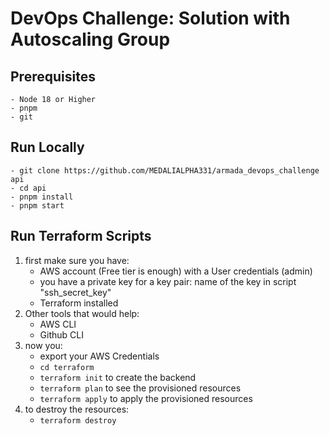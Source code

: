 # DevOps Challenge: Solution with Autoscaling Group

## Prerequisites

    - Node 18 or Higher
    - pnpm
    - git

## Run Locally

    - git clone https://github.com/MEDALIALPHA331/armada_devops_challenge api
    - cd api
    - pnpm install
    - pnpm start

## Run Terraform Scripts

1. first make sure you have:
   - AWS account (Free tier is enough) with a User credentials (admin)
   - you have a private key for a key pair: name of the key in script "ssh_secret_key"
   - Terraform installed
2. Other tools that would help:
   - AWS CLI
   - Github CLI
3. now you:
   - export your AWS Credentials
   - `cd terraform`
   - `terraform init` to create the backend
   - `terraform plan` to see the provisioned resources
   - `terraform apply` to apply the provisioned resources
4. to destroy the resources:
   - `terraform destroy`
